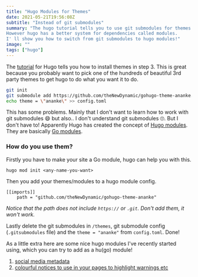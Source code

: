 ```yaml
---
title: "Hugo Modules for Themes"
date: 2021-05-21T19:56:08Z
subtitle: "Instead of git submodules"
summary: "The hugo tutorial tells you to use git submodules for themes. 
However hugo has a better system for dependencies called modules. 
I' ll show you how to switch from git submodules to hugo modules!"
image: ""
tags: ["hugo"]
---
```


The [tutorial](https://gohugo.io/getting-started/quick-start/) for Hugo tells you how to install themes in step 3. 
This is great because you probably want to pick one of the hundreds of beautiful 3rd party themes to get hugo to do what you want it to do.

```bash
git init
git submodule add https://github.com/theNewDynamic/gohugo-theme-ananke.git themes/ananke
echo theme = \"ananke\" >> config.toml
```

This has some problems. 
Mainly that I don't want to learn how to work with git submodules 😄 but also.. I don't understand git submodules 🙄.
But I don't have to! Apparently Hugo has created the concept of [Hugo modules](https://gohugo.io/hugo-modules/use-modules/). 
They are basically [Go modules](https://blog.golang.org/using-go-modules).

### How do you use them?

Firstly you have to make your site a Go module, hugo can help you with this.

`hugo mod init <any-name-you-want>`

Then you add your themes/modules to a hugo module config.

```module.config
[[imports]]
    path = "github.com/theNewDynamic/gohugo-theme-ananke"
```
_Notice that the path does not include `https://` or `.git`. Don't add them, it won't work._

Lastly delete the git submodules in `/themes`, git submodule config (`.gitsubmodules` file) and the `theme = "ananke"` from `config.toml`. Done!

As a little extra here are some nice hugo modules I've recently started using, which you can try to add as a hu(go) module!

1. [social media metadata](https://github.com/msfjarvis/hugo-social-metadata)
1. [colourful notices to use in your pages to highlight warnings etc](https://github.com/martignoni/hugo-notice)
